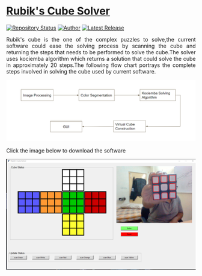 # <a href="https://drive.google.com/file/d/1vTOnswnFGa5YzNrHzCOuYpLlWIMAFV9V/view?usp=sharing" target="_blank">Rubik's Cube Solver</a>
[![Repository Status](https://img.shields.io/badge/Repository%20Status-Maintained-dark%20green.svg)](https://github.com/guru-narayana/rubiks_cube_solver)
[![Author](https://img.shields.io/badge/Author-Nara%20Guru%20Narayanaswamy-blue)](https://www.linkedin.com/in/nara-guru-narayanaswamy-658a811b0/)
[![Latest Release](https://img.shields.io/badge/Latest%20Release-18%20July%202022-yellow.svg)](https://github.com/guru-narayana/rubiks_cube_solver/commit/master)

 <p align="justify">Rubik's cube is the one of the complex puzzles to solve,the current software could ease the solving process by scanning the cube and returning the steps that needs to be performed to solve the cube.The solver uses kociemba algorithm which returns a solution that could solve the cube in approximately 20 steps.The following flow chart portrays the complete steps involved in solving the cube used by current software. </p>

![Algorithim Block Diagram](https://github.com/guru-narayana/rubiks_cube_solver/blob/master/Images/algo.png)

 <p align="justify">Click the image below to download the software</p>



<a href="https://drive.google.com/file/d/1vTOnswnFGa5YzNrHzCOuYpLlWIMAFV9V/view?usp=sharing" rel="Software">![Software](https://github.com/guru-narayana/rubiks_cube_solver/blob/master/Images/Software.png)</a>
